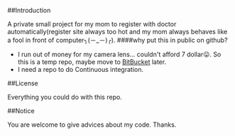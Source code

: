 
##Introduction

A private small project for my mom to register with doctor automatically(register site always too hot and my mom always behaves like a fool in front of computer╮(－_－)╭).
####why put this in public on github?
* I run out of money for my camera lens... couldn't afford 7 dollar:stuck_out_tongue:. So this is a temp repo, maybe move to [BitBucket](https://bitbucket.org/) later.
* I need a repo to do Continuous integration.

##License
 
 Everything you could do with this repo.

##Notice

You are welcome to give advices about my code. Thanks.
